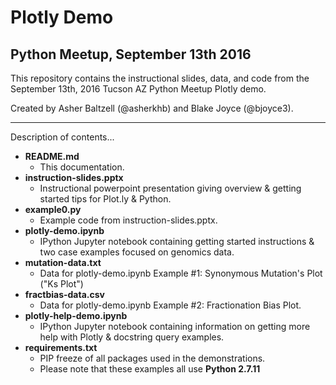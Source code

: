 # Plotly Demo
## Python Meetup, September 13th 2016

This repository contains the instructional slides, data, and code from the September 13th, 2016 Tucson AZ Python Meetup Plotly demo. 

Created by Asher Baltzell (@asherkhb) and Blake Joyce (@bjoyce3). 

---

Description of contents...
* __README.md__
  * This documentation. 
* __instruction-slides.pptx__
  * Instructional powerpoint presentation giving overview & getting started tips for Plot.ly & Python.
* __example0.py__
  * Example code from instruction-slides.pptx.
* __plotly-demo.ipynb__
  * IPython Jupyter notebook containing getting started instructions & two case examples focused on genomics data.
* __mutation-data.txt__
  * Data for plotly-demo.ipynb Example #1: Synonymous Mutation's Plot ("Ks Plot")
* __fractbias-data.csv__
  * Data for plotly-demo.ipynb Example #2: Fractionation Bias Plot.
* __plotly-help-demo.ipynb__
  * IPython Jupyter notebook containing information on getting more help with Plotly & docstring query examples.
* __requirements.txt__
  * PIP freeze of all packages used in the demonstrations.
  * Please note that these examples all use __Python 2.7.11__

